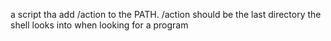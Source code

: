 a script tha add /action to the PATH. /action should be the last directory the shell looks into when looking for a program
